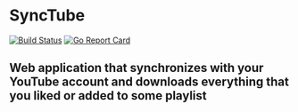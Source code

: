 # SyncTube

[![Build Status](https://travis-ci.org/nclandrei/YTSync.png)](https://travis-ci.org/nclandrei/YTSync)
[![Go Report Card](https://goreportcard.com/badge/github.com/nclandrei/ytsync)](https://goreportcard.com/report/github.com/nclandrei/ytsync)

## Web application that synchronizes with your YouTube account and downloads everything that you liked or added to some playlist  
